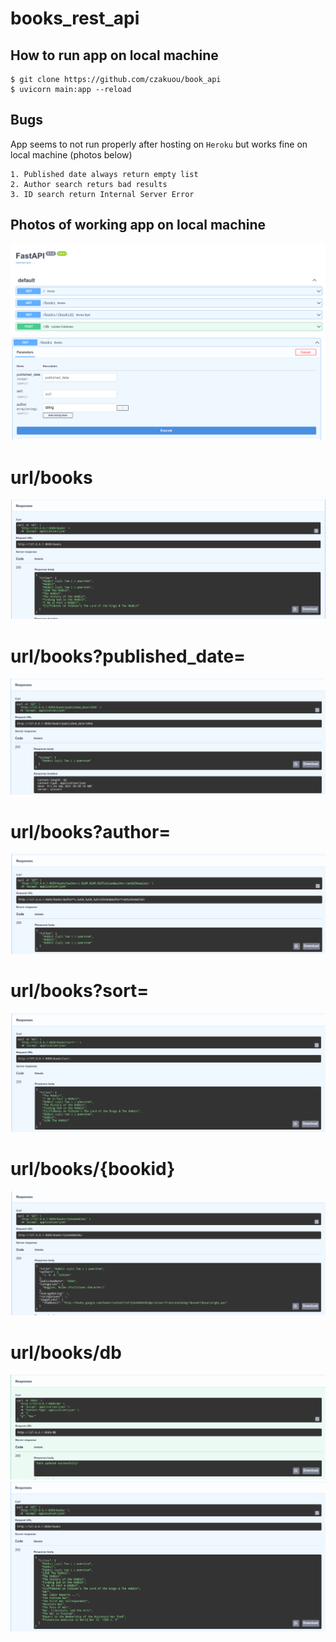# books_rest_api

## How to run app on local machine
```
$ git clone https://github.com/czakuou/book_api
$ uvicorn main:app --reload
```
## Bugs
App seems to not run properly after hosting on `Heroku` but works fine on local machine (photos below)
```
1. Published date always return empty list
2. Author search returs bad results
3. ID search return Internal Server Error
```
## Photos of working app on local machine
![.](/img/home.png)
![.](/img/books.png)
# url/books
![.](/img/books_work.png)
# url/books?published_date=
![.](/img/books_date.png)
# url/books?author=
![.](/img/books_author.png)
# url/books?sort=
![.](/img/books_sort.png)
# url/books/{bookid}
![.](/img/books_id.png)
# url/books/db
![.](/img/db_update.png)
![.](/img/data_after_update.png)

